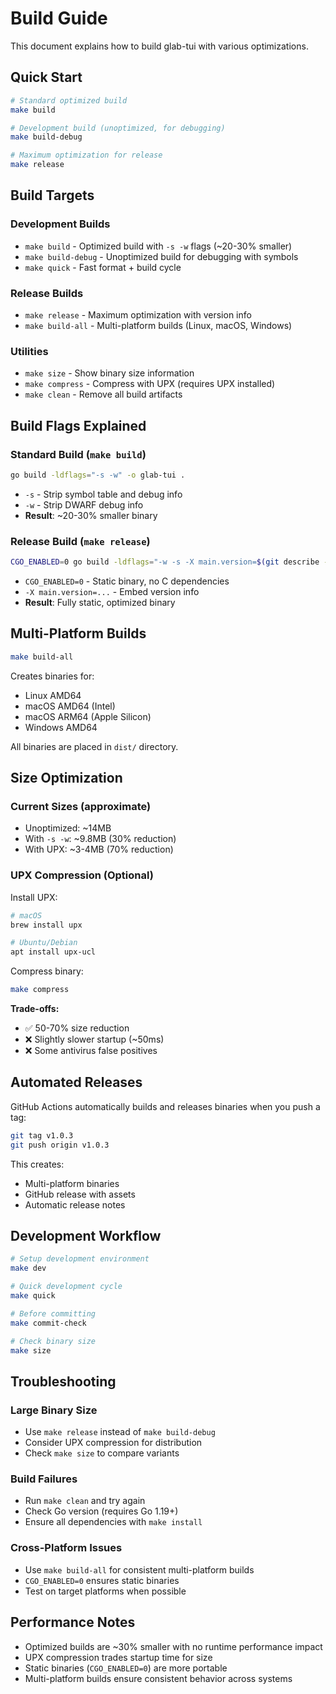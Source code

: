 # Build Guide

This document explains how to build glab-tui with various optimizations.

## Quick Start

```bash
# Standard optimized build
make build

# Development build (unoptimized, for debugging)
make build-debug

# Maximum optimization for release
make release
```

## Build Targets

### Development Builds

- `make build` - Optimized build with `-s -w` flags (~20-30% smaller)
- `make build-debug` - Unoptimized build for debugging with symbols
- `make quick` - Fast format + build cycle

### Release Builds

- `make release` - Maximum optimization with version info
- `make build-all` - Multi-platform builds (Linux, macOS, Windows)

### Utilities

- `make size` - Show binary size information
- `make compress` - Compress with UPX (requires UPX installed)
- `make clean` - Remove all build artifacts

## Build Flags Explained

### Standard Build (`make build`)
```bash
go build -ldflags="-s -w" -o glab-tui .
```
- `-s` - Strip symbol table and debug info
- `-w` - Strip DWARF debug info
- **Result**: ~20-30% smaller binary

### Release Build (`make release`)
```bash
CGO_ENABLED=0 go build -ldflags="-w -s -X main.version=$(git describe --tags --always)" -o glab-tui .
```
- `CGO_ENABLED=0` - Static binary, no C dependencies
- `-X main.version=...` - Embed version info
- **Result**: Fully static, optimized binary

## Multi-Platform Builds

```bash
make build-all
```

Creates binaries for:
- Linux AMD64
- macOS AMD64 (Intel)
- macOS ARM64 (Apple Silicon)
- Windows AMD64

All binaries are placed in `dist/` directory.

## Size Optimization

### Current Sizes (approximate)
- Unoptimized: ~14MB
- With `-s -w`: ~9.8MB (30% reduction)
- With UPX: ~3-4MB (70% reduction)

### UPX Compression (Optional)

Install UPX:
```bash
# macOS
brew install upx

# Ubuntu/Debian
apt install upx-ucl
```

Compress binary:
```bash
make compress
```

**Trade-offs:**
- ✅ 50-70% size reduction
- ❌ Slightly slower startup (~50ms)
- ❌ Some antivirus false positives

## Automated Releases

GitHub Actions automatically builds and releases binaries when you push a tag:

```bash
git tag v1.0.3
git push origin v1.0.3
```

This creates:
- Multi-platform binaries
- GitHub release with assets
- Automatic release notes

## Development Workflow

```bash
# Setup development environment
make dev

# Quick development cycle
make quick

# Before committing
make commit-check

# Check binary size
make size
```

## Troubleshooting

### Large Binary Size
- Use `make release` instead of `make build-debug`
- Consider UPX compression for distribution
- Check `make size` to compare variants

### Build Failures
- Run `make clean` and try again
- Check Go version (requires Go 1.19+)
- Ensure all dependencies with `make install`

### Cross-Platform Issues
- Use `make build-all` for consistent multi-platform builds
- `CGO_ENABLED=0` ensures static binaries
- Test on target platforms when possible

## Performance Notes

- Optimized builds are ~30% smaller with no runtime performance impact
- UPX compression trades startup time for size
- Static binaries (`CGO_ENABLED=0`) are more portable
- Multi-platform builds ensure consistent behavior across systems
